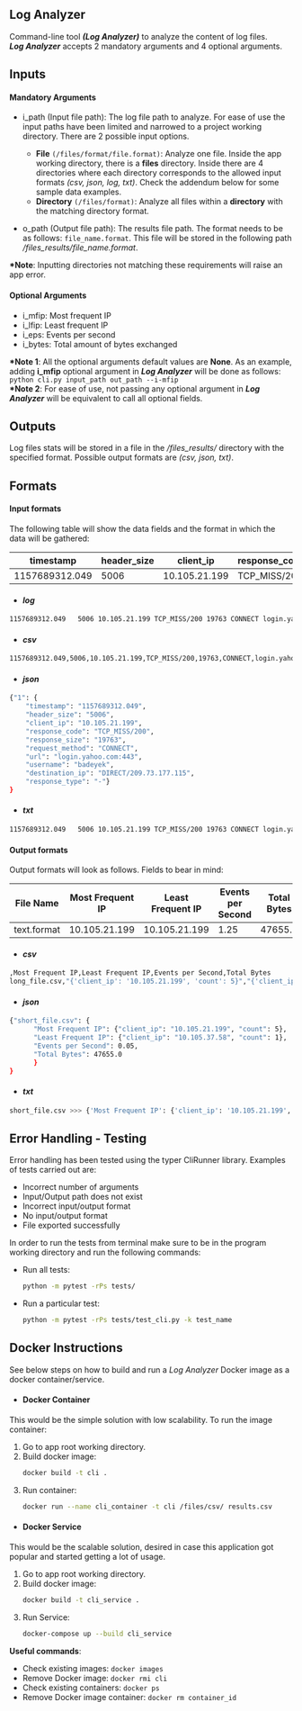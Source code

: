 ## Log Analyzer
Command-line tool __*(Log Analyzer)*__ to analyze the content of log files.  
__*Log Analyzer*__ accepts 2 mandatory arguments and 4 optional arguments.


## Inputs

#### Mandatory Arguments 

- i_path (Input file path): The log file path to analyze. For ease of use the input paths have been limited 
and narrowed to a project working directory. There are 2 possible input options. 
  - __File__ `(/files/format/file.format)`: Analyze one file. Inside the app working directory, there is a __files__ directory. Inside there are 4 directories where each directory corresponds to the allowed input formats *(csv, json, log, txt)*. Check the addendum below for some sample data examples.
  - __Directory__ `(/files/format)`: Analyze all files within a __directory__ with the matching directory format.
 
- o_path (Output file path): The results file path. The format needs to be as follows: `file_name.format`. This file will be stored in the following path */files_results/file_name.format*.

__*Note__: Inputting directories not matching these requirements will raise an app error.

#### Optional Arguments 

- i_mfip: Most frequent IP
- i_lfip: Least frequent IP
- i_eps: Events per second
- i_bytes: Total amount of bytes exchanged

__*Note 1__: All the optional arguments default values are __None__. As an example, adding __i_mfip__ optional argument in __*Log Analyzer*__ will be done as follows:  
`python cli.py input_path out_path --i-mfip`  
__*Note 2__: For ease of use, not passing any optional argument in __*Log Analyzer*__ will be equivalent to call all optional fields.

## Outputs

Log files stats will be stored in a file in the */files_results/* directory with the specified format. Possible output formats are *(csv, json, txt)*.


## Formats

#### Input formats

The following table will show the data fields and the format in which the data will be gathered:

| timestamp      | header_size | client_ip     | response_code | response_size | request_method | url                 | username      | destination_ip         | response_type |
|----------------|-------------|---------------|---------------|---------------|----------------|---------------------|---------------|------------------------|---------------|
| 1157689312.049 | 5006        | 10.105.21.199 | TCP_MISS/200  | 19763         | CONNECT        | login.yahoo.com:443 | badeyek       | DIRECT/209.73.177.115  | -             |


- #### *log*
 ```bash
 1157689312.049   5006 10.105.21.199 TCP_MISS/200 19763 CONNECT login.yahoo.com:443 badeyek DIRECT/209.73.177.115 -
 ```
- #### *csv*
```bash
1157689312.049,5006,10.105.21.199,TCP_MISS/200,19763,CONNECT,login.yahoo.com:443,badeyek,DIRECT/209.73.177.115,-
````
- #### *json*
```bash
{"1": {
    "timestamp": "1157689312.049",
    "header_size": "5006",
    "client_ip": "10.105.21.199",
    "response_code": "TCP_MISS/200",
    "response_size": "19763",
    "request_method": "CONNECT",
    "url": "login.yahoo.com:443",
    "username": "badeyek",
    "destination_ip": "DIRECT/209.73.177.115",
    "response_type": "-"}
}
```
- #### *txt*
 ```bash
 1157689312.049   5006 10.105.21.199 TCP_MISS/200 19763 CONNECT login.yahoo.com:443 badeyek DIRECT/209.73.177.115 -
 ```

#### Output formats
Output formats will look as follows. Fields to bear in mind:

| File Name   | Most Frequent IP | Least Frequent IP | Events per Second | Total Bytes |
|-------------|------------------|-------------------|-------------------|-------------|
| text.format | 10.105.21.199    | 10.105.21.199     | 1.25              | 47655.0     |

- #### *csv*
```bash
,Most Frequent IP,Least Frequent IP,Events per Second,Total Bytes
long_file.csv,"{'client_ip': '10.105.21.199', 'count': 5}","{'client_ip': '10.105.37.58', 'count': 5}",0.05,47655.0
````
- #### *json*
```bash
{"short_file.csv": {
      "Most Frequent IP": {"client_ip": "10.105.21.199", "count": 5},
      "Least Frequent IP": {"client_ip": "10.105.37.58", "count": 1}, 
      "Events per Second": 0.05, 
      "Total Bytes": 47655.0
      }
}
```
- #### *txt*
```bash
short_file.csv >>> {'Most Frequent IP': {'client_ip': '10.105.21.199', 'count': 5}, 'Least Frequent IP': {'client_ip': '10.105.37.58', 'count': 1}, 'Events per Second': 0.05, 'Total Bytes': 47655.0}
```
   

## Error Handling - Testing

Error handling has been tested using the typer CliRunner library. Examples of tests carried out are:  
- Incorrect number of arguments
- Input/Output path does not exist
- Incorrect input/output format
- No input/output format
- File exported successfully

In order to run the tests from terminal make sure to be in the program working directory and run the following commands:
- Run all tests:
  ```bash
  python -m pytest -rPs tests/
  ```
- Run a particular test:
  ```bash
  python -m pytest -rPs tests/test_cli.py -k test_name
  ```


## Docker Instructions

See below steps on how to build and run a *Log Analyzer* Docker image as a docker container/service.

- #### Docker Container
This would be the simple solution with low scalability. To run the image container:
  1. Go to app root working directory.
  2. Build docker image:
      ```bash
      docker build -t cli .
      ```  
  3. Run container:
      ```bash
      docker run --name cli_container -t cli /files/csv/ results.csv 
     ```
- #### Docker Service
This would be the scalable solution, desired in case this application got popular and started getting a lot of usage.
  1. Go to app root working directory.
  2. Build docker image:
      ```bash
      docker build -t cli_service .
      ```  
  3. Run Service:
      ```bash
      docker-compose up --build cli_service  
     ```
     
__Useful commands__:
- Check existing images: `docker images`
- Remove Docker image: `docker rmi cli`
- Check existing containers: `docker ps`
- Remove Docker image container: `docker rm container_id`

